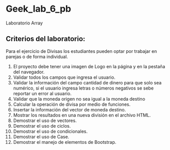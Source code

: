 # Geek_lab_6_pb
Laboratorio Array

## Criterios del laboratorio:
Para el ejercicio de Divisas los estudiantes pueden optar por trabajar en parejas o de forma individual.

1. El proyecto debe tener una imagen de Logo en la página y en la pestaña del navegador.
2. Validar todos los campos que ingresa el usuario.
3. Validar la información del campo cantidad de dinero para que solo sea numérico, si el usuario ingresa letras o números negativos se sebe reportar un error al usuario.
4. Validar que la moneda origen no sea igual a la moneda destino
5. Calcular la operación de divisa por medio de funciones.
6. Insertar la información del vector de moneda destino.
7. Mostrar los resultados en una nueva división en el archivo HTML.
8. Demostrar el uso de vectores.
9. Demostrar el uso de ciclos.
10. Demostrar el uso de condicionales.
11. Demostrar el uso de Case.
12. Demostrar el manejo de elementos de Bootstrap.

 
